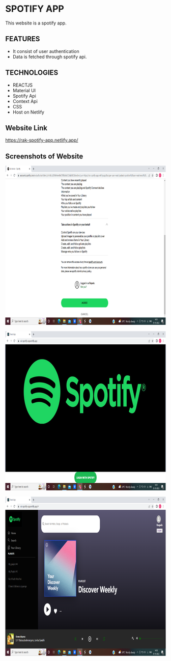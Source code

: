 # SPOTIFY APP
This website is a spotify app.

## FEATURES
* It consist of user authentication
* Data is fetched through spotify api.


## TECHNOLOGIES
* REACTJS
* Material UI
* Spotify Api
* Context Api
* CSS
* Host on Netlify

## Website Link
https://rak-spotify-app.netlify.app/

## Screenshots of Website

<img src=images/Agree_Page.png height="500px"/>
<br/><br/>

<img src=images/Login_Page.png height="500px"/>
<br/><br/>

<img src=images/Spotify_page.png height="500px"/>
<br/><br/>


